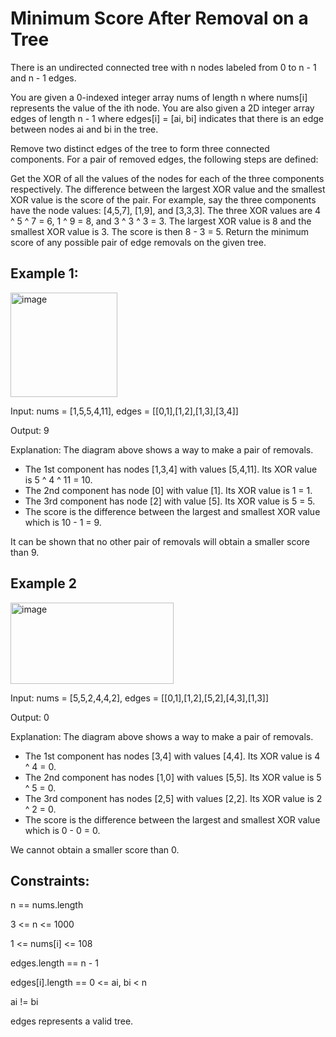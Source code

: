 # Minimum Score After Removal on a Tree
There is an undirected connected tree with n nodes labeled from 0 to n - 1 and n - 1 edges.

You are given a 0-indexed integer array nums of length n where nums[i] represents the value of the ith node. You are also given a 2D integer array edges of length n - 1 where edges[i] = [ai, bi] indicates that there is an edge between nodes ai and bi in the tree.

Remove two distinct edges of the tree to form three connected components. For a pair of removed edges, the following steps are defined:

Get the XOR of all the values of the nodes for each of the three components respectively.
The difference between the largest XOR value and the smallest XOR value is the score of the pair.
For example, say the three components have the node values: [4,5,7], [1,9], and [3,3,3]. The three XOR values are 4 ^ 5 ^ 7 = 6, 1 ^ 9 = 8, and 3 ^ 3 ^ 3 = 3. The largest XOR value is 8 and the smallest XOR value is 3. The score is then 8 - 3 = 5.
Return the minimum score of any possible pair of edge removals on the given tree.

 

## Example 1:

<img width="171" height="167" alt="image" src="https://github.com/user-attachments/assets/6e0b4447-f74e-46e4-88b6-a286e7263c49" />

Input: nums = [1,5,5,4,11], edges = [[0,1],[1,2],[1,3],[3,4]]

Output: 9

Explanation: The diagram above shows a way to make a pair of removals.

- The 1st component has nodes [1,3,4] with values [5,4,11]. Its XOR value is 5 ^ 4 ^ 11 = 10.
- The 2nd component has node [0] with value [1]. Its XOR value is 1 = 1.
- The 3rd component has node [2] with value [5]. Its XOR value is 5 = 5.
- The score is the difference between the largest and smallest XOR value which is 10 - 1 = 9.

It can be shown that no other pair of removals will obtain a smaller score than 9.

## Example 2

<img width="261" height="130" alt="image" src="https://github.com/user-attachments/assets/a30f4d88-b682-4a13-93b7-235d576a9631" />

Input: nums = [5,5,2,4,4,2], edges = [[0,1],[1,2],[5,2],[4,3],[1,3]]

Output: 0

Explanation: The diagram above shows a way to make a pair of removals.

- The 1st component has nodes [3,4] with values [4,4]. Its XOR value is 4 ^ 4 = 0.
- The 2nd component has nodes [1,0] with values [5,5]. Its XOR value is 5 ^ 5 = 0.
- The 3rd component has nodes [2,5] with values [2,2]. Its XOR value is 2 ^ 2 = 0.
- The score is the difference between the largest and smallest XOR value which is 0 - 0 = 0.

We cannot obtain a smaller score than 0.
 

## Constraints:

n == nums.length

3 <= n <= 1000

1 <= nums[i] <= 108

edges.length == n - 1

edges[i].length == 0 <= ai, bi < n

ai != bi

edges represents a valid tree.

